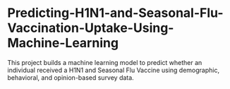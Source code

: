 # Predicting-H1N1-and-Seasonal-Flu-Vaccination-Uptake-Using-Machine-Learning
This project builds a machine learning model to predict whether an individual received a H1N1 and Seasonal Flu Vaccine using demographic, behavioral, and opinion-based survey data.
